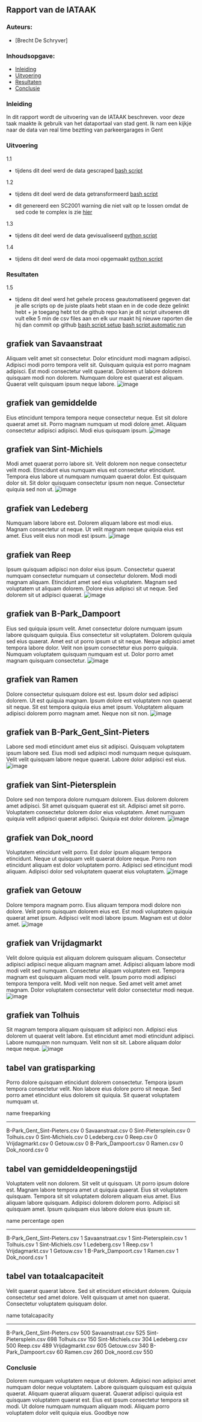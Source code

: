 ## Rapport van de IATAAK
### Auteurs:
 - [Brecht De Schryver]
### Inhoudsopgave:
 - [Inleiding](#inleiding)
 - [Uitvoering](#uitvoering)
 - [Resultaten](#resultaten)
 - [Conclusie](#conclusie)
### Inleiding
In dit rapport wordt de uitvoering van de IATAAK beschreven. voor deze taak maakte ik gebruik van het dataportaal van stad gent. Ik nam een kijkje naar de data van real time beztting van parkeergarages in Gent
### Uitvoering
1.1
 - tijdens dit deel werd de data gescraped
[bash script](https://github.com/BrechtDeSchryver/iataak/blob/main/data-workflow/scripts/webscraper.sh)

1.2
 - tijdens dit deel werd de data getransformeerd
[bash script](https://github.com/BrechtDeSchryver/iataak/blob/main/data-workflow/scripts/transform.sh)

 - dit genereerd een SC2001 warning die niet valt op te lossen omdat de sed code te complex is zie [hier](https://www.shellcheck.net/wiki/SC2001)

1.3
 - tijdens dit deel werd de data gevisualiseerd
[python script](https://github.com/BrechtDeSchryver/iataak/blob/main/data-workflow/scripts/analyse.py)

1.4
 - tijdens dit deel werd de data mooi opgemaakt
[python script](https://github.com/BrechtDeSchryver/iataak/blob/main/data-workflow/scripts/report.py)
### Resultaten

1.5
 - tijdens dit deel werd het gehele process geautomatiseerd
gegeven dat je alle scripts op de juiste plaats hebt staan en in de code deze gelinkt hebt + je toegang hebt tot de github repo kan je dit script uitvoeren
dit vult elke 5 min de csv files aan en elk uur maakt hij nieuwe raporten die hij dan commit op github
[bash script setup](https://github.com/BrechtDeSchryver/iataak/blob/main/data-workflow/scripts/setup.sh)
[bash script automatic run](https://github.com/BrechtDeSchryver/iataak/blob/main/data-workflow/scripts/automated.sh)
## grafiek van Savaanstraat
Aliquam velit amet sit consectetur. Dolor etincidunt modi magnam adipisci. Adipisci modi porro tempora velit sit. Quisquam quiquia est porro magnam adipisci. Est modi consectetur velit quaerat. Dolorem ut labore dolorem quisquam modi non dolorem. Numquam dolore est quaerat est aliquam. Quaerat velit quisquam ipsum neque labore.
![image](https://github.com/BrechtDeSchryver/iataak/blob/main/data-workflow/csvimage/Savaanstraat.csv.png)
## grafiek van gemiddelde
Eius etincidunt tempora tempora neque consectetur neque. Est sit dolore quaerat amet sit. Porro magnam numquam ut modi dolore amet. Aliquam consectetur adipisci adipisci. Modi eius quisquam ipsum.
![image](https://github.com/BrechtDeSchryver/iataak/blob/main/data-workflow/csvimage/gemiddelde.csv.png)
## grafiek van Sint-Michiels
Modi amet quaerat porro labore sit. Velit dolorem non neque consectetur velit modi. Etincidunt eius numquam eius est consectetur etincidunt. Tempora eius labore ut numquam numquam quaerat dolor. Est quisquam dolor sit. Sit dolor quisquam consectetur ipsum non neque. Consectetur quiquia sed non ut.
![image](https://github.com/BrechtDeSchryver/iataak/blob/main/data-workflow/csvimage/Sint-Michiels.csv.png)
## grafiek van Ledeberg
Numquam labore labore est. Dolorem aliquam labore est modi eius. Magnam consectetur ut neque. Ut velit magnam neque quiquia eius est amet. Eius velit eius non modi est ipsum.
![image](https://github.com/BrechtDeSchryver/iataak/blob/main/data-workflow/csvimage/Ledeberg.csv.png)
## grafiek van Reep
Ipsum quisquam adipisci non dolor eius ipsum. Consectetur quaerat numquam consectetur numquam ut consectetur dolorem. Modi modi magnam aliquam. Etincidunt amet sed eius voluptatem. Magnam sed voluptatem ut aliquam dolorem. Dolore eius adipisci sit ut neque. Sed dolorem sit ut adipisci quaerat.
![image](https://github.com/BrechtDeSchryver/iataak/blob/main/data-workflow/csvimage/Reep.csv.png)
## grafiek van B-Park_Dampoort
Eius sed quiquia ipsum velit. Amet consectetur dolore numquam ipsum labore quisquam quiquia. Eius consectetur sit voluptatem. Dolorem quiquia sed eius quaerat. Amet est ut porro ipsum ut sit neque. Neque adipisci amet tempora labore dolor. Velit non ipsum consectetur eius porro quiquia. Numquam voluptatem quisquam numquam est ut. Dolor porro amet magnam quisquam consectetur.
![image](https://github.com/BrechtDeSchryver/iataak/blob/main/data-workflow/csvimage/B-Park_Dampoort.csv.png)
## grafiek van Ramen
Dolore consectetur quisquam dolore est est. Ipsum dolor sed adipisci dolorem. Ut est quiquia magnam. Ipsum dolore est voluptatem non quaerat sit neque. Sit est tempora quiquia eius amet ipsum. Voluptatem aliquam adipisci dolorem porro magnam amet. Neque non sit non.
![image](https://github.com/BrechtDeSchryver/iataak/blob/main/data-workflow/csvimage/Ramen.csv.png)
## grafiek van B-Park_Gent_Sint-Pieters
Labore sed modi etincidunt amet eius sit adipisci. Quisquam voluptatem ipsum labore sed. Eius modi sed adipisci modi numquam neque quisquam. Velit velit quisquam labore neque quaerat. Labore dolor adipisci est eius.
![image](https://github.com/BrechtDeSchryver/iataak/blob/main/data-workflow/csvimage/B-Park_Gent_Sint-Pieters.csv.png)
## grafiek van Sint-Pietersplein
Dolore sed non tempora dolore numquam dolorem. Eius dolorem dolorem amet adipisci. Sit amet quisquam quaerat est sit. Adipisci amet sit porro. Voluptatem consectetur dolorem dolor eius voluptatem. Amet numquam quiquia velit adipisci quaerat adipisci. Quiquia est dolor dolorem.
![image](https://github.com/BrechtDeSchryver/iataak/blob/main/data-workflow/csvimage/Sint-Pietersplein.csv.png)
## grafiek van Dok_noord
Voluptatem etincidunt velit porro. Est dolor ipsum aliquam tempora etincidunt. Neque ut quisquam velit quaerat dolore neque. Porro non etincidunt aliquam est dolor voluptatem porro. Adipisci sed etincidunt modi aliquam. Adipisci dolor sed voluptatem quaerat eius voluptatem.
![image](https://github.com/BrechtDeSchryver/iataak/blob/main/data-workflow/csvimage/Dok_noord.csv.png)
## grafiek van Getouw
Dolore tempora magnam porro. Eius aliquam tempora modi dolore non dolore. Velit porro quisquam dolorem eius est. Est modi voluptatem quiquia quaerat amet ipsum. Adipisci velit modi labore ipsum. Magnam est ut dolor amet.
![image](https://github.com/BrechtDeSchryver/iataak/blob/main/data-workflow/csvimage/Getouw.csv.png)
## grafiek van Vrijdagmarkt
Velit dolore quiquia est aliquam dolorem quisquam aliquam. Consectetur adipisci adipisci neque aliquam magnam amet. Adipisci aliquam labore modi modi velit sed numquam. Consectetur aliquam voluptatem est. Tempora magnam est quisquam aliquam modi velit. Ipsum porro modi adipisci tempora tempora velit. Modi velit non neque. Sed amet velit amet amet magnam. Dolor voluptatem consectetur velit dolor consectetur modi neque.
![image](https://github.com/BrechtDeSchryver/iataak/blob/main/data-workflow/csvimage/Vrijdagmarkt.csv.png)
## grafiek van Tolhuis
Sit magnam tempora aliquam quisquam sit adipisci non. Adipisci eius dolorem ut quaerat velit labore. Est etincidunt amet modi etincidunt adipisci. Labore numquam non numquam. Velit non sit sit. Labore aliquam dolor neque neque.
![image](https://github.com/BrechtDeSchryver/iataak/blob/main/data-workflow/csvimage/Tolhuis.csv.png)
## tabel van gratisparking
Porro dolore quisquam etincidunt dolorem consectetur. Tempora ipsum tempora consectetur velit. Non labore eius dolore porro sit neque. Sed porro amet etincidunt eius dolorem sit quiquia. Sit quaerat voluptatem numquam ut.

name                            freeparking
----------------------------  -------------
B-Park_Gent_Sint-Pieters.csv              0
Savaanstraat.csv                          0
Sint-Pietersplein.csv                     0
Tolhuis.csv                               0
Sint-Michiels.csv                         0
Ledeberg.csv                              0
Reep.csv                                  0
Vrijdagmarkt.csv                          0
Getouw.csv                                0
B-Park_Dampoort.csv                       0
Ramen.csv                                 0
Dok_noord.csv                             0
## tabel van gemiddeldeopeningstijd
Voluptatem velit non dolorem. Sit velit ut quisquam. Ut porro ipsum dolore est. Magnam labore tempora amet ut quiquia quaerat. Eius sit voluptatem quisquam. Tempora sit sit voluptatem dolorem aliquam eius amet. Eius aliquam labore quisquam. Adipisci dolorem dolorem porro. Adipisci sit quisquam amet. Ipsum quisquam eius labore dolore eius ipsum sit.

name                            percentage open
----------------------------  -----------------
B-Park_Gent_Sint-Pieters.csv                  1
Savaanstraat.csv                              1
Sint-Pietersplein.csv                         1
Tolhuis.csv                                   1
Sint-Michiels.csv                             1
Ledeberg.csv                                  1
Reep.csv                                      1
Vrijdagmarkt.csv                              1
Getouw.csv                                    1
B-Park_Dampoort.csv                           1
Ramen.csv                                     1
Dok_noord.csv                                 1
## tabel van totaalcapaciteit
Velit quaerat quaerat labore. Sed sit etincidunt etincidunt dolorem. Quiquia consectetur sed amet dolore. Velit quisquam ut amet non quaerat. Consectetur voluptatem quisquam dolor.

name                            totalcapacity
----------------------------  ---------------
B-Park_Gent_Sint-Pieters.csv              500
Savaanstraat.csv                          525
Sint-Pietersplein.csv                     698
Tolhuis.csv                               150
Sint-Michiels.csv                         304
Ledeberg.csv                              500
Reep.csv                                  489
Vrijdagmarkt.csv                          605
Getouw.csv                                340
B-Park_Dampoort.csv                        60
Ramen.csv                                 260
Dok_noord.csv                             550
### Conclusie
Dolorem numquam voluptatem neque ut dolorem. Adipisci non adipisci amet numquam dolor neque voluptatem. Labore quisquam quisquam est quiquia quaerat. Aliquam quaerat aliquam quaerat. Quaerat adipisci quiquia est quisquam voluptatem quaerat est. Eius est ipsum consectetur tempora sit modi. Ut dolore numquam numquam aliquam modi. Aliquam porro voluptatem dolor velit quiquia eius.
Goodbye now